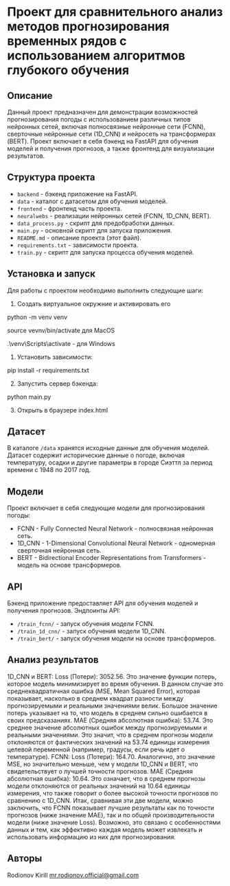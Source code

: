# Проект для сравнительного анализ методов прогнозирования временных рядов с использованием алгоритмов глубокого обучения

## Описание

Данный проект предназначен для демонстрации возможностей прогнозирования погоды с использованием различных типов нейронных сетей, включая полносвязные нейронные сети (FCNN), сверточные нейронные сети (1D_CNN) и нейросеть на трансформерах (BERT). Проект включает в себя бэкенд на FastAPI для обучения моделей и получения прогнозов, а также фронтенд для визуализации результатов.

## Структура проекта

- `backend` - бэкенд приложение на FastAPI.
- `data` - каталог с датасетом для обучения моделей.
- `frontend` - фронтенд часть проекта.
- `neuralwebs` - реализации нейронных сетей (FCNN, 1D_CNN, BERT).
- `data_process.py` - скрипт для предобработки данных.
- `main.py` - основной скрипт для запуска приложения.
- `README.md` - описание проекта (этот файл).
- `requirements.txt` - зависимости проекта.
- `train.py` - скрипт для запуска процесса обучения моделей.

## Установка и запуск

Для работы с проектом необходимо выполнить следующие шаги:

1. Создать виртуальное окружние и активировать его

python -m venv venv 

source vevnv/bin/activate для MacOS

.\venv\Scripts\activate - для Windows

1. Установить зависимости:

pip install -r requirements.txt

2. Запустить сервер бэкенда:

python main.py

3. Открыть в браузере index.html

## Датасет

В каталоге `/data` хранятся исходные данные для обучения моделей. Датасет содержит исторические данные о погоде, включая температуру, осадки и другие параметры в городе Сиэттл за период времени с 1948 по 2017 год.

## Модели

Проект включает в себя следующие модели для прогнозирования погоды:

- FCNN - Fully Connected Neural Network - полносвязная нейронная сеть.
- 1D_CNN - 1-Dimensional Convolutional Neural Network - одномерная сверточная нейронная сеть.
- BERT - Bidirectional Encoder Representations from Transformers - модель на основе трансформеров.

## API

Бэкенд приложение предоставляет API для обучения моделей и получения прогнозов. Эндпоинты API:

- `/train_fcnn/` - запуск обучения модели FCNN.
- `/train_1d_cnn/` - запуск обучения модели 1D_CNN.
- `/train_bert/` - запуск обучения модели на основе трансформеров.


## Анализ результатов


1D_CNN и BERT:
Loss (Потери): 3052.56. Это значение функции потерь, которое модель минимизирует во время обучения. В данном случае это среднеквадратичная ошибка (MSE, Mean Squared Error), которая показывает, насколько в среднем квадрат разности между прогнозируемыми и реальными значениями велик. Большое значение потерь указывает на то, что модель в среднем сильно ошибается в своих предсказаниях.
MAE (Средняя абсолютная ошибка): 53.74. Это среднее значение абсолютных ошибок между прогнозируемыми и реальными значениями. Это значит, что в среднем прогнозы модели отклоняются от фактических значений на 53.74 единицы измерения целевой переменной (например, градусы, если речь идет о температуре).
FCNN:
Loss (Потери): 164.70. Аналогично, это значение MSE, но значительно меньше, чем у модели 1D_CNN и BERT, что свидетельствует о лучшей точности прогнозов.
MAE (Средняя абсолютная ошибка): 10.64. Это означает, что в среднем прогнозы модели отклоняются от реальных значений на 10.64 единицы измерения, что также говорит о более высокой точности прогнозов по сравнению с 1D_CNN.
Итак, сравнивая эти две модели, можно заключить, что FCNN показывает лучшие результаты как по точности прогнозов (ниже значение MAE), так и по общей производительности модели (ниже значение Loss). Возможно, это связано с особенностями данных и тем, как эффективно каждая модель может извлекать и использовать информацию из них для прогнозирования.

## Авторы

Rodionov Kirill
mr.rodionov.official@gmail.com
